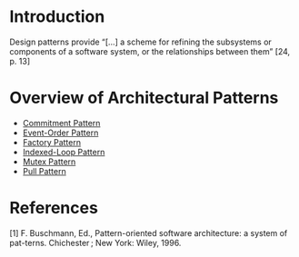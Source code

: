 # Introduction

Design patterns provide “[…] a scheme for refining the subsystems or components of a software system, or the relationships between them” [24, p. 13]

# Overview of Architectural Patterns

* [Commitment Pattern](Commitment%20Pattern/README.md#context)
* [Event-Order Pattern](Event-Order%20Pattern/README.md#context)
* [Factory Pattern](Factory%20Pattern/README.md#context)
* [Indexed-Loop Pattern](Indexed-Loop%20Pattern/README.md#context)
* [Mutex Pattern](Mutex%20Pattern/README.md#context)
* [Pull Pattern](Pull%20Pattern/README.md#context)

# References

[1] F. Buschmann, Ed., Pattern-oriented software architecture: a system of pat-terns. Chichester ; New York: Wiley, 1996.
